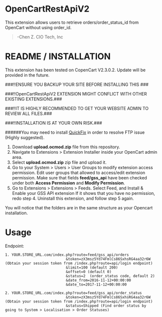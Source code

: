 # OpenCartRestApiV2 
				
This extension allows users to retrieve orders/order_status_id from OpenCart without using order_id. 
> -Chen Z. CIO Tech, Inc 

# README / INSTALLATION  #

This extension has been tested on CopenCart V2.3.0.2. Update will be provided in the future. 

###:bangbang:ENSURE YOU BACKUP YOUR SITE BEFORE INSTALLING THIS ###

###:bangbang:OpenCartRestApiV2 EXTENSION MIGHT CONFLICT WITH OTHER EXISTING EXTENSIONS.###

###:bangbang:IT IS HIGHLY RECOMMENDED TO GET YOUR WEBSITE ADMIN TO REVIEW ALL FILES.###

###:bangbang:INSTALLATION IS AT YOUR OWN RISK.###

######You may need to install [QuickFix](https://www.opencart.com/index.php?route=marketplace/extension/info&extension_id=18892&filter_search=quick+fix) in order to resolve FTP issue (Highly suggested).

1. Download **upload.ocmod.zip** file from this repository. 
2. Navigate to Extensions > Extension Installer inside your OpenCart admin area.
3. Select **upload.ocmod.zip** zip file and upload it.
4. Go to your System > Users > User Groups to modify extension access permission.
   Edit user groups that allowed to access/edit extension permission. 
   Make sure that fields **feed/gss_api** have been checked under both **Access Permission** and **Modify Permission**.
5. Go to Extensions > Extensions > Feeds. Select Feed, and Install & Enable your GSS API extension
   If it shows that you have no permission, redo step 4. Uninstall this extension, and follow step 5 again.  

You will notice that the folders are in the same structure as your Opencart installation.

# Usage #
Endpoint: 
```
1. YOUR.STORE_URL.com/index.php?route=feed/gss_api/orders
							&token=zX3msz5Yd74FmlCs86SxhsRG4aa32r6W (Obtain your session token from /index.php?route=api/login endpoint)
							&limit=100 (default 200)
							&offset=0 (default 0)
							&status=2  (order_status code, default 2)
							&date_from=2016-11-12+00:00:00
							&date_to=2017-11-12+00:00:00

2. YOUR.STORE_URL.com/index.php?route=feed/gss_api/order_status
							&token=zX3msz5Yd74FmlCs86SxhsRG4aa32r6W (Obtain your session token from /index.php?route=api/login endpoint)
							&status=Shipped (Find order status by going to System > Localisation > Order Statuses)
```